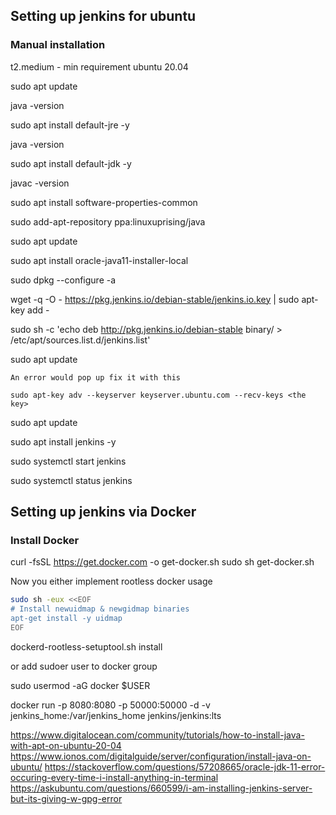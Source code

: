 ## Setting up jenkins for ubuntu
### Manual installation


t2.medium - min requirement
ubuntu 20.04


sudo apt update

java -version

sudo apt install default-jre -y

java -version

sudo apt install default-jdk -y

javac -version

sudo apt install software-properties-common

sudo add-apt-repository ppa:linuxuprising/java

sudo apt update

sudo apt install oracle-java11-installer-local

sudo dpkg --configure -a

wget -q -O - https://pkg.jenkins.io/debian-stable/jenkins.io.key | sudo apt-key add -

sudo sh -c 'echo deb http://pkg.jenkins.io/debian-stable binary/ > /etc/apt/sources.list.d/jenkins.list'

sudo apt update

`An error would pop up fix it with this`

`sudo apt-key adv --keyserver keyserver.ubuntu.com --recv-keys <the key>`

sudo apt update

sudo apt install jenkins -y

sudo systemctl start jenkins

sudo systemctl status jenkins


## Setting up jenkins via Docker
### Install Docker

curl -fsSL https://get.docker.com -o get-docker.sh
sudo sh get-docker.sh

Now you either implement rootless docker usage
  
```bash
sudo sh -eux <<EOF
# Install newuidmap & newgidmap binaries
apt-get install -y uidmap
EOF
```

dockerd-rootless-setuptool.sh install

or add sudoer user to docker group

sudo usermod -aG docker $USER

  
docker run -p 8080:8080 -p 50000:50000 -d -v jenkins_home:/var/jenkins_home jenkins/jenkins:lts



https://www.digitalocean.com/community/tutorials/how-to-install-java-with-apt-on-ubuntu-20-04
https://www.ionos.com/digitalguide/server/configuration/install-java-on-ubuntu/
https://stackoverflow.com/questions/57208665/oracle-jdk-11-error-occuring-every-time-i-install-anything-in-terminal
https://askubuntu.com/questions/660599/i-am-installing-jenkins-server-but-its-giving-w-gpg-error


